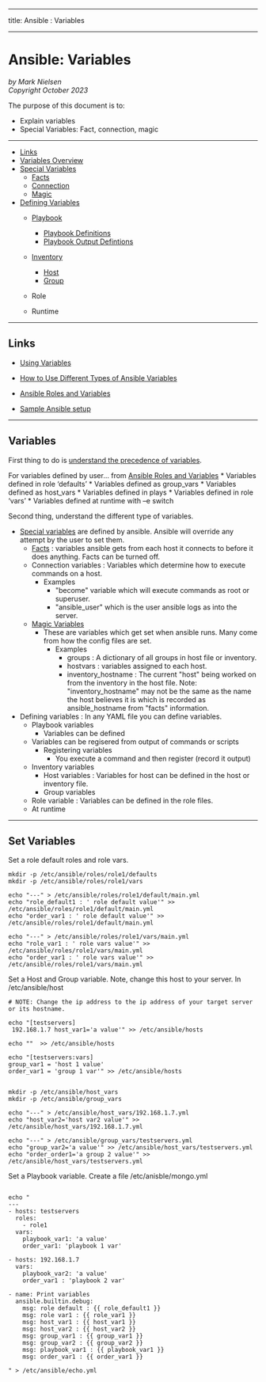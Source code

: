 --------
title: Ansible : Variables 

--------

# Ansible: Variables

*by Mark Nielsen*  
*Copyright October 2023*

The purpose of this document is to:

- Explain variables
- Special Variables: Fact, connection, magic


---

* [Links](#links)
* [Variables Overview](#var)
* [Special Variables](#special)
    * [Facts](#facts)
    * [Connection](#connection)
    * [Magic](#magic)
* [Defining Variables](#define)
    * [Playbook](#playbook)
        * [Playbook Definitions](#pbdef)
        * [Playbook Output Defintions](#pbdefoutput) 
    * [Inventory](#iv)
        * [Host](#host)
        * [Group](#group)

    * Role
    * Runtime
    

* * *

<a name=links></a>Links
-----
* [Using Variables](https://docs.ansible.com/ansible/latest/playbook_guide/playbooks_variables.html)

* [How to Use Different Types of Ansible Variables](https://spacelift.io/blog/ansible-variables)
* [Ansible Roles and Variables](https://www.dasblinkenlichten.com/ansible-roles-and-variables/)
* [Sample Ansible setup](https://docs.ansible.com/ansible/latest/tips_tricks/sample_setup.html)



* * *

<a name=var></a>Variables
-----

First thing to do is [understand the precedence of variables](https://docs.ansible.com/ansible/latest/reference_appendices/general_precedence.html#general-precedence-rules).

For variables defined by user... from [Ansible Roles and Variables](https://www.dasblinkenlichten.com/ansible-roles-and-variables/)
    * Variables defined in role ‘defaults’
    * Variables defined as group_vars
    * Variables defined as host_vars
    * Variables defined in plays
    * Variables defined in role ‘vars’
    * Variables defined at runtime with –e switch

Second thing, understand the different type of variables. 

* [Special variables](https://docs.ansible.com/ansible/latest/reference_appendices/special_variables.html) are defined by ansible. Ansible will override any attempt by the user to set them.
   * [Facts](https://docs.ansible.com/ansible/latest/playbook_guide/playbooks_vars_facts.html#ansible-facts) : variables ansible gets from each host it connects to before it does anything. Facts can be turned off.
   * Connection variables : Variables which determine how to execute commands on a host.
       * Examples
           * "become" variable which will execute commands as root or superuser.
           * "ansible_user" which is the user ansible logs as into the server. 
   * [Magic Variables](https://docs.ansible.com/ansible/latest/playbook_guide/playbooks_vars_facts.html#information-about-ansible-magic-variables)
       * These are variables which get set when ansible runs. Many come from how the config files are set.
           * Examples  
               * groups : A dictionary of all groups in host file or inventory.
               * hostvars : variables assigned to each host.
               * inventory_hostname : The current "host" being worked on from the inventory in the host file. Note: "inventory_hostname" may not be the same as the name the host believes it is which is recorded as ansible_hostname from "facts" information. 
* Defining variables : In any YAML file you can define variables.
    * Playbook variables
        * Variables can be defined
	* Variables can be regisered from output of commands or scripts
        * Registering variables
            * You execute a command and then register (record it output)
    * Inventory variables
        * Host variables : Variables for host can be defined in the host or inventory file. 
        * Group variables
    * Role variable : Variables can be defined in the role files. 
    * At runtime


* * *

<a name=set></a>Set Variables
-----
Set a role default roles and role vars. 

```shell
mkdir -p /etc/ansible/roles/role1/defaults
mkdir -p /etc/ansible/roles/role1/vars

echo "---" > /etc/ansible/roles/role1/default/main.yml
echo "role_default1 : ' role default value'" >> /etc/ansible/roles/role1/default/main.yml
echo "order_var1 : ' role default value'" >> /etc/ansible/roles/role1/default/main.yml

echo "---" > /etc/ansible/roles/role1/vars/main.yml
echo "role_var1 : ' role vars value'" >> /etc/ansible/roles/role1/vars/main.yml
echo "order_var1 : ' role vars value'" >> /etc/ansible/roles/role1/vars/main.yml
```

Set a Host and Group variable. Note, change this host to your server. In /etc/ansible/host

```shell
# NOTE: Change the ip address to the ip address of your target server or its hostname.

echo "[testservers]
 192.168.1.7 host_var1='a value'" >> /etc/ansible/hosts

echo ""  >> /etc/ansible/hosts

echo "[testservers:vars]
group_var1 = 'host 1 value'
order_var1 = 'group 1 var'" >> /etc/ansible/hosts


mkdir -p /etc/ansible/host_vars
mkdir -p /etc/ansible/group_vars

echo "---" > /etc/ansible/host_vars/192.168.1.7.yml
echo "host_var2='host var2 value'" >> /etc/ansible/host_vars/192.168.1.7.yml

echo "---" > /etc/ansible/group_vars/testservers.yml
echo "group_var2='a value'" >> /etc/ansible/host_vars/testservers.yml
echo "order_order1='a group 2 value'" >> /etc/ansible/host_vars/testservers.yml

```

Set a Playbook variable. Create a file /etc/anisble/mongo.yml

```shell

echo "
---
- hosts: testservers
  roles:
    - role1
  vars:
    playbook_var1: 'a value'
    order_var1: 'playbook 1 var'

- hosts: 192.168.1.7
  vars:
    playbook_var2: 'a value'
    order_var1 : 'playbook 2 var'

- name: Print variables
  ansible.builtin.debug:
    msg: role default : {{ role_default1 }}
    msg: role var1 : {{ role_var1 }}
    msg: host_var1 : {{ host_var1 }}
    msg: host_var2 : {{ host_var2 }}
    msg: group_var1 : {{ group_var1 }}
    msg: group_var2 : {{ group_var2 }}
    msg: playbook_var1 : {{ playbook_var1 }}
    msg: order_var1 : {{ order_var1 }}

" > /etc/ansible/echo.yml

```


